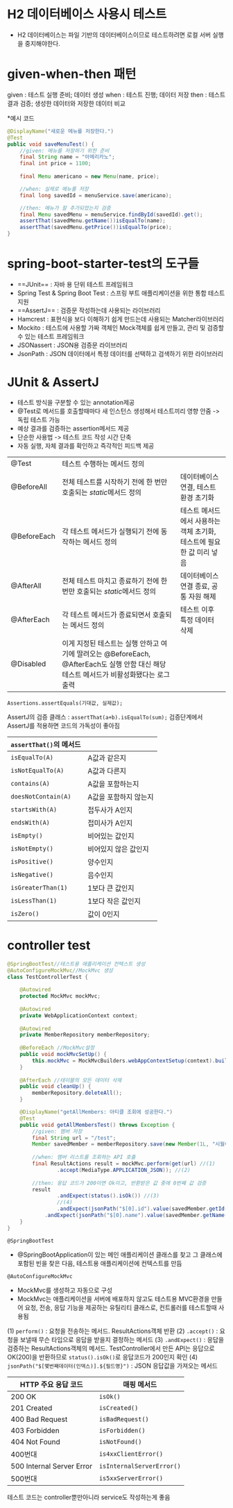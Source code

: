 # H2 데이터베이스 사용시 테스트
- H2 데이터베이스는 파일 기반의 데이터베이스이므로 테스트하려면 로컬 서버 실행을 중지해야한다. 
# given-when-then 패턴
given : 테스트 실행 준비; 데이터 생성
when : 테스트 진행; 데이터 저장
then : 테스트 결과 검증; 생성한 데이터와 저장한 데이터 비교

*예시 코드
```java
@DisplayName("새로운 메뉴를 저장한다.")
@Test
public void saveMenuTest() {
	//given: 메뉴를 저장하기 위한 준비
	final String name = "아메리카노";
	final int price = 1100;
	
	final Menu americano = new Menu(name, price);

	//when: 실제로 메뉴를 저장
	final long savedId = menuService.save(americano);

	//then: 메뉴가 잘 추가되었는지 검증
	final Menu savedMenu = menuService.findById(savedId).get();
	assertThat(savedMenu.getName())isEqualTo(name);
	assertThat(savedMenu.getPrice())isEqualTo(price);
}
```

# spring-boot-starter-test의 도구들
- ==JUnit== : 자바 용 단위 테스트 프레임워크
- Spring Test & Spring Boot Test : 스프링 부트 애플리케이션을 위한 통합 테스트 지원
- ==AssertJ== : 검증문 작성하는데 사용되는 라이브러리
- Hamcrest : 표현식을 보다 이해하기 쉽게 만드는데 사용되는 Matcher라이브러리
- Mockito : 테스트에 사용할 가짜 객체인 Mock객체를 쉽게 만들고, 관리 및 검증할 수 있는 테스트 프레임워크
- JSONassert : JSON용 검증문 라이브러리
- JsonPath : JSON 데이터에서 특정 데이터를 선택하고 검색하기 위한 라이브러리

# JUnit & AssertJ
- 테스트 방식을 구분할 수 있는 annotation제공
- @Test로 메서드를 호출할때마다 새 인스턴스 생성해서 테스트끼리 영향 안줌 -> 독립 테스트 가능
- 예상 결과를 검증하는 assertion메서드 제공
- 단순한 사용법 -> 테스트 코드 작성 시간 단축
- 자동 실행, 자체 결과를 확인하고 즉각적인 피드백 제공

| | | |
|---|---|---|
|@Test|테스트 수행하는 메서드 정의||
|@BeforeAll|전체 테스트를 시작하기 전에 한 번만 호출되는 *static*메서드 정의|데이터베이스 연결, 테스트 환경 초기화|
|@BeforeEach|각 테스트 메서드가 실행되기 전에 동작하는 메서드 정의|테스트 메서드에서 사용하는 객체 초기화, 테스트에 필요한 값 미리 넣음
|@AfterAll|전체 테스트 마치고 종료하기 전에 한 번만 호출되는 *static*메서드 정의|데이터베이스 연결 종료, 공통 자원 해제|
|@AfterEach|각 테스트 메서드가 종료되면서 호출되는 메서드 정의|테스트 이후 특정 데이터 삭제|
|@Disabled|이게 지정된 테스트는 실행 안하고 여기에 딸려오는 @BeforeEach, @AfterEach도 실행 안함 대신 해당 테스트 메서드가 비활성화됐다는 로그 출력|
`Assertions.assertEquals(기대값, 실제값);`

AssertJ의 검증 클래스 : `assertThat(a+b).isEqualTo(sum);`
검증단계에서 AssertJ를 적용하면 코드의 가독성이 좋아짐

|`assertThat()`의 메서드| |
|---|---|
|`isEqualTo(A)`|A값과 같은지|
|`isNotEqualTo(A)`|A값과 다른지
|`contains(A)`|A값을 포함하는지
|`doesNotContain(A)`|A값을 포함하지 않는지
|`startsWith(A)`|접두사가 A인지
|`endsWith(A)`|접미사가 A인지
|`isEmpty()`|비어있는 값인지
|`isNotEmpty()`|비어있지 않은 값인지
|`isPositive()`|양수인지
|`isNegative()`|음수인지
|`isGreaterThan(1)`|1보다 큰 값인지
|`isLessThan(1)`|1보다 작은 값인지
|`isZero()`|값이 0인지

# controller test
```java
@SpringBootTest//테스트용 애플리케이션 컨텍스트 생성  
@AutoConfigureMockMvc//MockMvc 생성  
class TestControllerTest {  
  
    @Autowired  
    protected MockMvc mockMvc;  
  
    @Autowired  
    private WebApplicationContext context;  
  
    @Autowired  
    private MemberRepository memberRepository;  
  
    @BeforeEach //MockMvc설정
    public void mockMvcSetUp() {  
        this.mockMvc = MockMvcBuilders.webAppContextSetup(context).build();  
    }  
  
    @AfterEach //테이블의 모든 데이터 삭제
    public void cleanUp() {  
        memberRepository.deleteAll();  
    }  

	@DisplayName("getAllMembers: 아티클 조회에 성공한다.")  
	@Test  
	public void getAllMembersTest() throws Exception {  
	    //given: 멤버 저장
	    final String url = "/test";  
	    Member savedMember = memberRepository.save(new Member(1L, "시월이"));  
	  
	    //when: 멤버 리스트를 조회하는 API 호출
	    final ResultActions result = mockMvc.perform(get(url) //(1)  
	            .accept(MediaType.APPLICATION_JSON)); //(2)  
	  
	    //then: 응답 코드가 200이면 Ok이고, 반환받은 값 중에 0번째 값 검증
	    result  
	            .andExpect(status().isOk()) //(3)  
	            //(4)       
	            .andExpect(jsonPath("$[0].id").value(savedMember.getId()))  
			.andExpect(jsonPath("$[0].name").value(savedMember.getName()));  
	}
}
```
`@SpringBootTest`
- @SpringBootApplication이 있는 메인 애플리케이션 클래스를 찾고 그 클래스에 포함된 빈을 찾은 다음, 테스트용 애플리케이션에 컨텍스트를 만듬

`@AutoConfigureMockMvc`
- MockMvc를 생성하고 자동으로 구성
- MockMvc는 애플리케이션을 서버에 배포하지 않고도 테스트용 MVC환경을 만들어 요청, 전송, 응답 기능을 제공하는 유틸리티 클래스로, 컨트롤러를 테스트할때 사용됨

(1) `perform()` : 요청을 전송하는 메서드. ResultActions객체 반환
(2) `.accept()` : 요청을 보낼때 무슨 타입으로 응답을 받을지 결정하는 메서드
(3) `.andExpect()` : 응답을 검증하는 ResultActions객체의 메서드. TestController에서 만든 API는 응답으로 OK(200)을 반환하므로 `status().isOk()`로 응답코드가 200인지 확인
(4) `jsonPath("$[몇번째데이터(인덱스)].${필드명}")` : JSON 응답값을 가져오는 메서드

|HTTP 주요 응답 코드|매핑 메서드|
|---|---|
|200 OK|`isOk()`|
|201 Created|`isCreated()`|
|400 Bad Request|`isBadRequest()`|
|403 Forbidden|`isForbidden()`|
|404 Not Found|`isNotFound()`|
|400번대|`is4xxClientError()`|
|500 Internal Server Error|`isInternalServerError()`|
|500번대|`is5xxServerError()`|

테스트 코드는 controller뿐만아니라 service도 작성하는게 좋음
